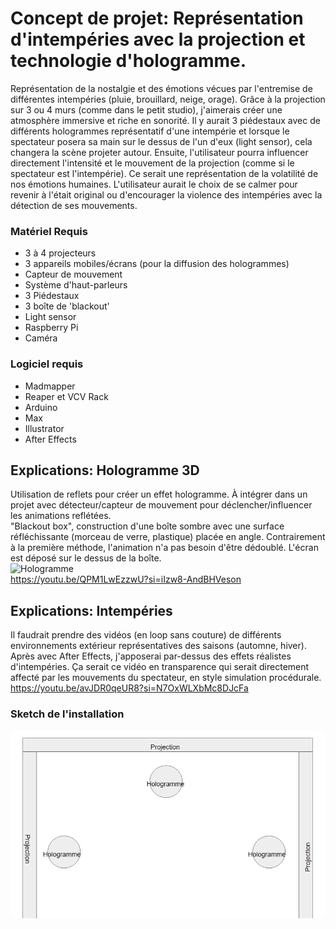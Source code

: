 # Concept de projet: Représentation d'intempéries avec la projection et technologie d'hologramme.
Représentation de la nostalgie et des émotions vécues par l'entremise de différentes intempéries (pluie, brouillard, neige, orage). Grâce à la projection sur 3 ou 4 murs (comme dans le petit studio), j'aimerais créer une atmosphère immersive et riche en sonorité. Il y aurait 3 piédestaux avec de différents hologrammes représentatif d'une intempérie et lorsque le spectateur posera sa main sur le dessus de l'un d'eux (light sensor), cela changera la scène projeter autour. Ensuite, l'utilisateur pourra influencer directement l'intensité et le mouvement de la projection (comme si le spectateur est l'intempérie). Ce serait une représentation de la volatilité de nos émotions humaines. L'utilisateur aurait le choix de se calmer pour revenir à l'était original ou d'encourager la violence des intempéries avec la détection de ses mouvements. 

### Matériel Requis
- 3 à 4 projecteurs
- 3 appareils mobiles/écrans (pour la diffusion des hologrammes)
- Capteur de mouvement
- Système d'haut-parleurs
- 3 Piédestaux
- 3 boîte de 'blackout'
- Light sensor
- Raspberry Pi
- Caméra

### Logiciel requis
- Madmapper
- Reaper et VCV Rack
- Arduino
- Max
- Illustrator
- After Effects

## Explications: Hologramme 3D
Utilisation de reflets pour créer un effet hologramme. À intégrer dans un projet avec détecteur/capteur de mouvement pour déclencher/influencer les animations reflétées.
<br>
"Blackout box", construction d'une boîte sombre avec une surface réfléchissante (morceau de verre, plastique) placée en angle. Contrairement à la première méthode, l'animation n'a pas besoin d'être dédoublé. L'écran est déposé sur le dessus de la boîte. <br>
![Hologramme](https://i.ytimg.com/vi/QPM1LwEzzwU/maxresdefault.jpg) <br>
https://youtu.be/QPM1LwEzzwU?si=iIzw8-AndBHVeson

## Explications: Intempéries
Il faudrait prendre des vidéos (en loop sans couture) de différents environnements extérieur représentatives des saisons (automne, hiver). Après avec After Effects, j'apposerai par-dessus des effets réalistes d'intempéries. Ça serait ce vidéo en transparence qui serait directement affecté par les mouvements du spectateur, en style simulation procédurale. <br>
https://youtu.be/avJDR0qeUR8?si=N7OxWLXbMc8DJcFa 

### Sketch de l'installation
![Sketch](sketch.png) 


 
